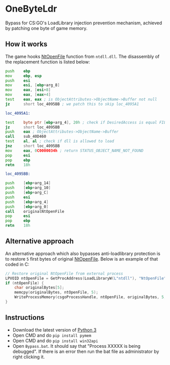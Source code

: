 # OneByteLdr
Bypass for CS:GO's LoadLibrary injection prevention mechanism, achieved by patching one byte of game memory. 

## How it works
The game hooks [NtOpenFile](https://docs.microsoft.com/en-us/windows/win32/api/winternl/nf-winternl-ntopenfile) function from `ntdll.dll`. The disassembly of the replacement function is listed below:

```asm
push    ebp
mov     ebp, esp
push    esi
mov     esi, [ebp+arg_8]
mov     eax, [esi+8]
mov     eax, [eax+4]
test    eax, eax ; is ObjectAttributes->ObjectName->Buffer not null
jz      short loc_4095BB ; we patch this to skip loc_4095A1

loc_4095A1:

test    byte ptr [ebp+arg_4], 20h ; check if DesiredAccess is equal FILE_EXECUTE
jz      short loc_4095BB
push    eax ; ObjectAttributes->ObjectName->Buffer
call    sub_40D460
test    al, al ; check if dll is allowed to load
jnz     short loc_4095BB
mov     eax, 0C0000034h ; return STATUS_OBJECT_NAME_NOT_FOUND
pop     esi
pop     ebp
retn    18h

loc_4095BB:

push    [ebp+arg_14]
push    [ebp+arg_10]
push    [ebp+arg_C]
push    esi
push    [ebp+arg_4]
push    [ebp+arg_0]
call    originalNtOpenFile
pop     esi
pop     ebp
retn    18h
```

## Alternative approach
An alternative approach which also bypasses anti-loadlibrary protection is to restore `5` first bytes of original [NtOpenFile](https://docs.microsoft.com/en-us/windows/win32/api/winternl/nf-winternl-ntopenfile). Below is an example of that coded in C:
```c
// Restore original NtOpenFile from external process
LPVOID ntOpenFile = GetProcAddress(LoadLibraryW(L"ntdll"), "NtOpenFile");
if (ntOpenFile) {
    char originalBytes[5];
    memcpy(originalBytes, ntOpenFile, 5);
    WriteProcessMemory(csgoProcessHandle, ntOpenFile, originalBytes, 5, NULL);
}
```

## Instructions

- Download the latest version of [Python 3](https://www.python.org/downloads/)
- Open CMD and do `pip install pymem`
- Open CMD and do `pip install win32api`
- Open `Bypass.bat`. It should say that "Process XXXXX is being debugged". If there is an error then run the bat file as administrator by right clicking it.
